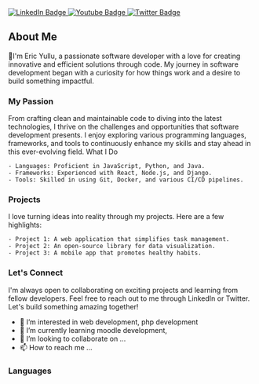 <div id="badges">
  <a href="your-linkedin-URL">
    <img src="https://img.shields.io/badge/LinkedIn-blue?style=for-the-badge&logo=linkedin&logoColor=white" alt="LinkedIn Badge"/>
  </a>
  <a href="your-youtube-URL">
    <img src="https://img.shields.io/badge/YouTube-red?style=for-the-badge&logo=youtube&logoColor=white" alt="Youtube Badge"/>
  </a>
  <a href="your-twitter-URL">
    <img src="https://img.shields.io/badge/Twitter-blue?style=for-the-badge&logo=twitter&logoColor=white" alt="Twitter Badge"/>
  </a>
</div>

## About Me

👋I'm Eric Yullu, a passionate software developer with a love for creating innovative and efficient solutions through code. My journey in software development began with a curiosity for how things work and a desire to build something impactful.
### My Passion

From crafting clean and maintainable code to diving into the latest technologies, I thrive on the challenges and opportunities that software development presents. I enjoy exploring various programming languages, frameworks, and tools to continuously enhance my skills and stay ahead in this ever-evolving field.
What I Do

    - Languages: Proficient in JavaScript, Python, and Java.
    - Frameworks: Experienced with React, Node.js, and Django.
    - Tools: Skilled in using Git, Docker, and various CI/CD pipelines.

### Projects

I love turning ideas into reality through my projects. Here are a few highlights:

    - Project 1: A web application that simplifies task management.
    - Project 2: An open-source library for data visualization.
    - Project 3: A mobile app that promotes healthy habits.

### Let's Connect

I'm always open to collaborating on exciting projects and learning from fellow developers. Feel free to reach out to me through LinkedIn or Twitter. Let's build something amazing together!
- 👀 I’m interested in web development, php development
- 🌱 I’m currently learning moodle development, 
- 💞️ I’m looking to collaborate on ...
- 📫 How to reach me ...
### Languages

<!---
yullu/yullu is a ✨ special ✨ repository because its `README.md` (this file) appears on your GitHub profile.
You can click the Preview link to take a look at your changes.
--->

